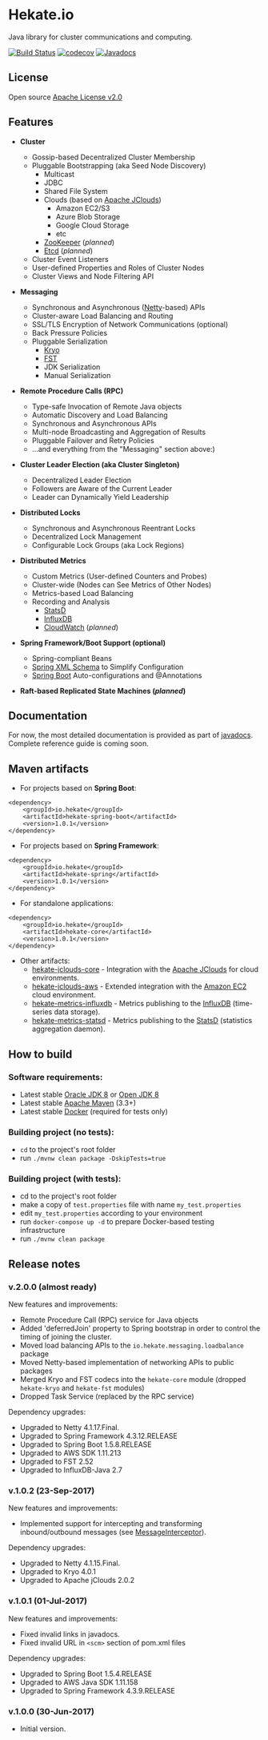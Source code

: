 # Hekate.io

Java library for cluster communications and computing.

[![Build Status](https://travis-ci.org/hekate-io/hekate.svg?branch=master)](https://travis-ci.org/hekate-io/hekate)
[![codecov](https://codecov.io/gh/hekate-io/hekate/branch/master/graph/badge.svg)](https://codecov.io/gh/hekate-io/hekate)
[![Javadocs](http://javadoc.io/badge/io.hekate/hekate-all.svg)](http://javadoc.io/doc/io.hekate/hekate-all)

## License
Open source [Apache License v2.0](http://www.apache.org/licenses/)  

## Features

- **Cluster**
    - Gossip-based Decentralized Cluster Membership
    - Pluggable Bootstrapping (aka Seed Node Discovery)
        - Multicast
        - JDBC
        - Shared File System
        - Clouds (based on [Apache JClouds](http://jclouds.apache.org))
            - Amazon EC2/S3
            - Azure Blob Storage
            - Google Cloud Storage
            - etc
        - [ZooKeeper](https://zookeeper.apache.org) (_planned_) 
        - [Etcd](https://github.com/coreos/etcd) (_planned_)
    - Cluster Event Listeners    
    - User-defined Properties and Roles of Cluster Nodes
    - Cluster Views and Node Filtering API
    
- **Messaging**
    - Synchronous and Asynchronous ([Netty](http://netty.io)-based) APIs
    - Cluster-aware Load Balancing and Routing
    - SSL/TLS Encryption of Network Communications (optional)
    - Back Pressure Policies
    - Pluggable Serialization
        - [Kryo](https://github.com/EsotericSoftware/kryo)
        - [FST](https://github.com/RuedigerMoeller/fast-serialization)
        - JDK Serialization
        - Manual Serialization
        
- **Remote Procedure Calls (RPC)**
    - Type-safe Invocation of Remote Java objects
    - Automatic Discovery and Load Balancing
    - Synchronous and Asynchronous APIs
    - Multi-node Broadcasting and Aggregation of Results
    - Pluggable Failover and Retry Policies
    - ...and everything from the "Messaging" section above:)
    
- **Cluster Leader Election (aka Cluster Singleton)**
    - Decentralized Leader Election
    - Followers are Aware of the Current Leader
    - Leader can Dynamically Yield Leadership

- **Distributed Locks**
    - Synchronous and Asynchronous Reentrant Locks
    - Decentralized Lock Management
    - Configurable Lock Groups (aka Lock Regions)

- **Distributed Metrics**
    - Custom Metrics (User-defined Counters and Probes)
    - Cluster-wide (Nodes can See Metrics of Other Nodes)
    - Metrics-based Load Balancing
    - Recording and Analysis
        - [StatsD](https://github.com/etsy/statsd)
        - [InfluxDB](https://www.influxdata.com/time-series-platform/influxdb/)
        - [CloudWatch](https://aws.amazon.com/cloudwatch/) (_planned_)
                
- **Spring Framework/Boot Support (optional)**
    - Spring-compliant Beans
    - [Spring XML Schema](http://docs.spring.io/spring/docs/current/spring-framework-reference/html/xsd-configuration.html) 
      to Simplify Configuration
    - [Spring Boot](https://projects.spring.io/spring-boot) Auto-configurations and @Annotations

- **Raft-based Replicated State Machines (_planned_)**


## Documentation

For now, the most detailed documentation is provided as part of [javadocs](http://javadoc.io/doc/io.hekate/hekate-all/). 
Complete reference guide is coming soon.

## Maven artifacts

 * For projects based on **Spring Boot**:
```
<dependency>
    <groupId>io.hekate</groupId>
    <artifactId>hekate-spring-boot</artifactId>
    <version>1.0.1</version>
</dependency>
```

 * For projects based on **Spring Framework**:
```
<dependency>
    <groupId>io.hekate</groupId>
    <artifactId>hekate-spring</artifactId>
    <version>1.0.1</version>
</dependency>
```

 * For standalone applications:
```
<dependency>
    <groupId>io.hekate</groupId>
    <artifactId>hekate-core</artifactId>
    <version>1.0.1</version>
</dependency>
```

 * Other artifacts:
    - [hekate-jclouds-core](hekate-jclouds-core/README.md) - Integration with the [Apache JClouds](http://jclouds.apache.org) for cloud 
      environments.
    - [hekate-jclouds-aws](hekate-jclouds-aws/README.md) - Extended integration with the [Amazon EC2](https://aws.amazon.com) cloud environment.
    - [hekate-metrics-influxdb](hekate-metrics-influxdb/README.md) - Metrics publishing to the [InfluxDB](https://www.influxdata.com) 
      (time-series data storage).
    - [hekate-metrics-statsd](hekate-metrics-statsd/README.md) - Metrics publishing to the [StatsD](https://github.com/etsy/statsd) (statistics 
      aggregation daemon). 

## How to build

### Software requirements:

 - Latest stable [Oracle JDK 8](http://www.oracle.com/technetwork/java/) or [Open JDK 8](http://openjdk.java.net/)
 - Latest stable [Apache Maven](http://maven.apache.org/) (3.3+)
 - Latest stable [Docker](https://www.docker.com) (required for tests only)


### Building project (no tests):

 - `cd` to the project's root folder
 - run `./mvnw clean package -DskipTests=true`
 
### Building project (with tests):
 
  - cd to the project's root folder
  - make a copy of `test.properties` file with name `my_test.properties`
  - edit `my_test.properties` according to your environment
  - run `docker-compose up -d` to prepare Docker-based testing infrastructure
  - run `./mvnw clean package`
  
## Release notes

### v.2.0.0 (almost ready)

 New features and improvements:
 
 - Remote Procedure Call (RPC) service for Java objects
 - Added 'deferredJoin' property to Spring bootstrap in order to control the timing of joining the cluster. 
 - Moved load balancing APIs to the `io.hekate.messaging.loadbalance` package
 - Moved Netty-based implementation of networking APIs to public packages
 - Merged Kryo and FST codecs into the `hekate-core` module (dropped `hekate-kryo` and `hekate-fst` modules)
 - Dropped Task Service (replaced by the RPC service) 
 
 Dependency upgrades:
 
 - Upgraded to Netty 4.1.17.Final.
 - Upgraded to Spring Framework 4.3.12.RELEASE 
 - Upgraded to Spring Boot 1.5.8.RELEASE 
 - Upgraded to AWS SDK 1.11.213
 - Upgraded to FST 2.52 
 - Upgraded to InfluxDB-Java 2.7 

### v.1.0.2 (23-Sep-2017)

 New features and improvements:
 
 - Implemented support for intercepting and transforming inbound/outbound messages 
   (see [MessageInterceptor](https://static.javadoc.io/io.hekate/hekate-all/1.0.2/index.html?io/hekate/messaging/MessageInterceptor.html)).
   
 Dependency upgrades:
 
 - Upgraded to Netty 4.1.15.Final.
 - Upgraded to Kryo 4.0.1
 - Upgraded to Apache jClouds 2.0.2

### v.1.0.1 (01-Jul-2017)

 New features and improvements:

 - Fixed invalid links in javadocs.
 - Fixed invalid URL in `<scm>` section of pom.xml files  
 
 Dependency upgrades:
 
 - Upgraded to Spring Boot 1.5.4.RELEASE
 - Upgraded to AWS Java SDK 1.11.158
 - Upgraded to Spring Framework 4.3.9.RELEASE

### v.1.0.0 (30-Jun-2017)

 - Initial version.  
